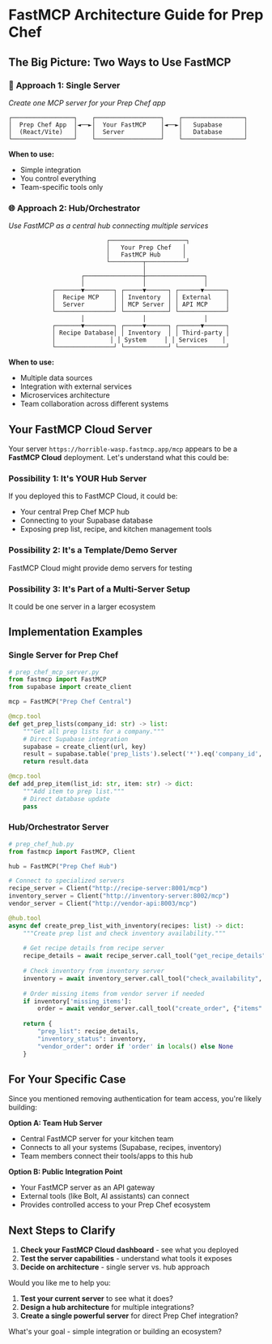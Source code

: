 # FastMCP Architecture Guide for Prep Chef

## The Big Picture: Two Ways to Use FastMCP

### 🎯 **Approach 1: Single Server** 
*Create one MCP server for your Prep Chef app*

```
┌─────────────────┐    ┌──────────────────┐    ┌─────────────────┐
│  Prep Chef App  │◄──►│  Your FastMCP    │◄──►│   Supabase      │
│  (React/Vite)   │    │  Server          │    │   Database      │
└─────────────────┘    └──────────────────┘    └─────────────────┘
```

**When to use:**
- Simple integration
- You control everything  
- Team-specific tools only

### 🌐 **Approach 2: Hub/Orchestrator**
*Use FastMCP as a central hub connecting multiple services*

```
                           ┌─────────────────────┐
                           │   Your Prep Chef   │
                           │   FastMCP Hub      │
                           └─────────┬───────────┘
                                     │
                    ┌────────────────┼────────────────┐
                    │                │                │
            ┌───────▼────────┐ ┌─────▼──────┐ ┌──────▼──────┐
            │  Recipe MCP    │ │ Inventory  │ │ External    │
            │  Server        │ │ MCP Server │ │ API MCP     │
            └────────────────┘ └────────────┘ └─────────────┘
                    │                │                │
            ┌───────▼────────┐ ┌─────▼──────┐ ┌──────▼──────┐
            │ Recipe Database│ │ Inventory  │ │ Third-party │
            │               │ │ System     │ │ Services    │
            └────────────────┘ └────────────┘ └─────────────┘
```

**When to use:**
- Multiple data sources
- Integration with external services
- Microservices architecture
- Team collaboration across different systems

## Your FastMCP Cloud Server

Your server `https://horrible-wasp.fastmcp.app/mcp` appears to be a **FastMCP Cloud** deployment. Let's understand what this could be:

### Possibility 1: It's YOUR Hub Server
If you deployed this to FastMCP Cloud, it could be:
- Your central Prep Chef MCP hub
- Connecting to your Supabase database
- Exposing prep list, recipe, and kitchen management tools

### Possibility 2: It's a Template/Demo Server  
FastMCP Cloud might provide demo servers for testing

### Possibility 3: It's Part of a Multi-Server Setup
It could be one server in a larger ecosystem

## Implementation Examples

### Single Server for Prep Chef
```python
# prep_chef_mcp_server.py
from fastmcp import FastMCP
from supabase import create_client

mcp = FastMCP("Prep Chef Central")

@mcp.tool
def get_prep_lists(company_id: str) -> list:
    """Get all prep lists for a company."""
    # Direct Supabase integration
    supabase = create_client(url, key)
    result = supabase.table('prep_lists').select('*').eq('company_id', company_id).execute()
    return result.data

@mcp.tool  
def add_prep_item(list_id: str, item: str) -> dict:
    """Add item to prep list."""
    # Direct database update
    pass
```

### Hub/Orchestrator Server
```python
# prep_chef_hub.py
from fastmcp import FastMCP, Client

hub = FastMCP("Prep Chef Hub")

# Connect to specialized servers
recipe_server = Client("http://recipe-server:8001/mcp")
inventory_server = Client("http://inventory-server:8002/mcp") 
vendor_server = Client("http://vendor-api:8003/mcp")

@hub.tool
async def create_prep_list_with_inventory(recipes: list) -> dict:
    """Create prep list and check inventory availability."""
    
    # Get recipe details from recipe server
    recipe_details = await recipe_server.call_tool("get_recipe_details", {"recipes": recipes})
    
    # Check inventory from inventory server
    inventory = await inventory_server.call_tool("check_availability", {"items": recipe_details})
    
    # Order missing items from vendor server if needed
    if inventory['missing_items']:
        order = await vendor_server.call_tool("create_order", {"items": inventory['missing_items']})
    
    return {
        "prep_list": recipe_details,
        "inventory_status": inventory,
        "vendor_order": order if 'order' in locals() else None
    }
```

## For Your Specific Case

Since you mentioned removing authentication for team access, you're likely building:

**Option A: Team Hub Server**
- Central FastMCP server for your kitchen team
- Connects to all your systems (Supabase, recipes, inventory)
- Team members connect their tools/apps to this hub

**Option B: Public Integration Point**  
- Your FastMCP server as an API gateway
- External tools (like Bolt, AI assistants) can connect
- Provides controlled access to your Prep Chef ecosystem

## Next Steps to Clarify

1. **Check your FastMCP Cloud dashboard** - see what you deployed
2. **Test the server capabilities** - understand what tools it exposes
3. **Decide on architecture** - single server vs. hub approach

Would you like me to help you:
1. **Test your current server** to see what it does?
2. **Design a hub architecture** for multiple integrations?
3. **Create a single powerful server** for direct Prep Chef integration?

What's your goal - simple integration or building an ecosystem?
